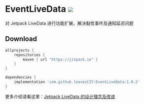 # EventLiveData  [![](https://jitpack.io/v/leavesCZY/EventLiveData.svg)](https://jitpack.io/#leavesCZY/EventLiveData)

对 Jetpack LiveData 进行功能扩展，解决黏性事件及通知延迟问题

## Download
```groovy
allprojects {
    repositories {
        maven { url "https://jitpack.io" }
    }
}

dependencies {
    implementation 'com.github.leavesCZY:EventLiveData:1.0.2'
}
```

更多介绍请看这里：[Jetpack LiveData 的设计理念及改进](https://juejin.cn/post/6903096576734920717/)
